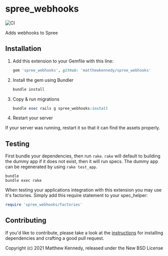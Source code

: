 # spree_webhooks
![CI](https://github.com/MatthewKennedy/spree_webhooks/workflows/CI/badge.svg)

Adds webhooks to Spree

## Installation

1. Add this extension to your Gemfile with this line:

    ```ruby
    gem 'spree_webhooks', github: 'matthewkennedy/spree_webhooks'
    ```

2. Install the gem using Bundler

    ```ruby
    bundle install
    ```

3. Copy & run migrations

    ```ruby
    bundle exec rails g spree_webhooks:install
    ```

4. Restart your server

  If your server was running, restart it so that it can find the assets properly.

## Testing

First bundle your dependencies, then run `rake`. `rake` will default to building the dummy app if it does not exist, then it will run specs. The dummy app can be regenerated by using `rake test_app`.

```shell
bundle
bundle exec rake
```

When testing your applications integration with this extension you may use it's factories.
Simply add this require statement to your spec_helper:

```ruby
require 'spree_webhooks/factories'
```

## Contributing

If you'd like to contribute, please take a look at the
[instructions](CONTRIBUTING.md) for installing dependencies and crafting a good
pull request.

Copyright (c) 2021 Matthew Kennedy, released under the New BSD License
